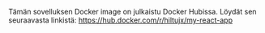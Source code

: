 Tämän sovelluksen Docker image on julkaistu Docker Hubissa. Löydät sen seuraavasta linkistä: https://hub.docker.com/r/hiltujx/my-react-app
